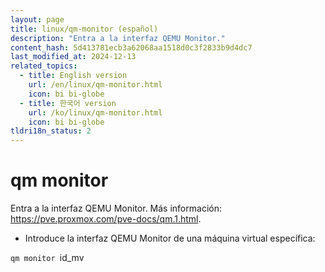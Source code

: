```yaml
---
layout: page
title: linux/qm-monitor (español)
description: "Entra a la interfaz QEMU Monitor."
content_hash: 5d413781ecb3a62068aa1518d0c3f2833b9d4dc7
last_modified_at: 2024-12-13
related_topics:
  - title: English version
    url: /en/linux/qm-monitor.html
    icon: bi bi-globe
  - title: 한국어 version
    url: /ko/linux/qm-monitor.html
    icon: bi bi-globe
tldri18n_status: 2
---
```

# qm monitor

Entra a la interfaz QEMU Monitor.
Más información: <https://pve.proxmox.com/pve-docs/qm.1.html>.

- Introduce la interfaz QEMU Monitor de una máquina virtual específica:

`qm monitor `<span class="tldr-var badge badge-pill bg-dark-lm bg-white-dm text-white-lm text-dark-dm font-weight-bold">id_mv</span>
